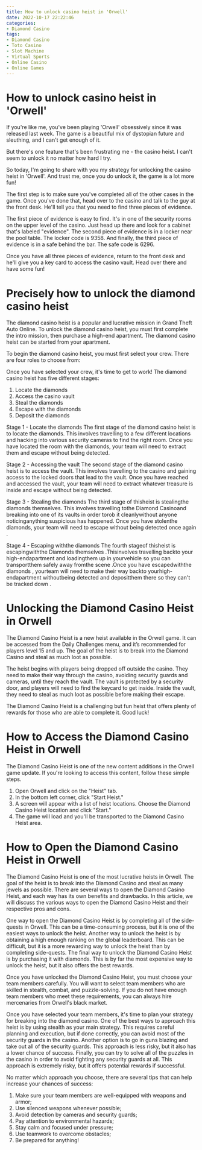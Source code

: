 ```yaml
---
title: How to unlock casino heist in 'Orwell' 
date: 2022-10-17 22:22:46
categories:
- Diamond Casino
tags:
- Diamond Casino
- Toto Casino
- Slot Machine
- Virtual Sports
- Online Casino
- Online Games
---
```



#  How to unlock casino heist in 'Orwell' 

If you're like me, you've been playing 'Orwell' obsessively since it was released last week. The game is a beautiful mix of dystopian future and sleuthing, and I can't get enough of it. 

But there's one feature that's been frustrating me - the casino heist. I can't seem to unlock it no matter how hard I try. 

So today, I'm going to share with you my strategy for unlocking the casino heist in 'Orwell'. And trust me, once you do unlock it, the game is a lot more fun! 

The first step is to make sure you've completed all of the other cases in the game. Once you've done that, head over to the casino and talk to the guy at the front desk. He'll tell you that you need to find three pieces of evidence. 

The first piece of evidence is easy to find. It's in one of the security rooms on the upper level of the casino. Just head up there and look for a cabinet that's labeled "evidence". The second piece of evidence is in a locker near the pool table. The locker code is 9358. And finally, the third piece of evidence is in a safe behind the bar. The safe code is 6296. 

Once you have all three pieces of evidence, return to the front desk and he'll give you a key card to access the casino vault. Head over there and have some fun!

#  Precisely how to unlock the diamond casino heist 

The diamond casino heist is a popular and lucrative mission in Grand Theft Auto Online. To unlock the diamond casino heist, you must first complete the intro mission, then purchase a high-end apartment. The diamond casino heist can be started from your apartment. 

To begin the diamond casino heist, you must first select your crew. There are four roles to choose from:


Once you have selected your crew, it's time to get to work! The diamond casino heist has five different stages: 

1. Locate the diamonds
2. Access the casino vault
3. Steal the diamonds
4. Escape with the diamonds
5. Deposit the diamonds

Stage 1 - Locate the diamonds 
The first stage of the diamond casino heist is to locate the diamonds. This involves travelling to a few different locations and hacking into various security cameras to find the right room. Once you have located the room with the diamonds, your team will need to extract them and escape without being detected. 

Stage 2 - Accessing the vault 
The second stage of the diamond casino heist is to access the vault. This involves travelling to the casino and gaining access to the locked doors that lead to the vault. Once you have reached and accessed the vault, your team will need to extract whatever treasure is inside and escape without being detected. 

Stage 3 - Stealing the diamonds 
The third stage of thisheist is stealingthe diamonds themselves. This involves travelling tothe Diamond Casinoand breaking into one of its vaults in order torob it cleanlywithout anyone noticinganything suspicious has happened. Once you have stolenthe diamonds, your team will need to escape without being detected once again .   

Stage 4 - Escaping withthe diamonds  The fourth stageof thisheist is escapingwiththe Diamonds themselves .Thisinvolves travelling backto your high-endapartment and loadingthem up in yourvehicle so you can transportthem safely away fromthe scene .Once you have escapedwiththe diamonds , yourteam will need to make their way backto yourhigh-endapartment withoutbeing detected and depositthem there so they can't be tracked down .

#  Unlocking the Diamond Casino Heist in Orwell 

The Diamond Casino Heist is a new heist available in the Orwell game. It can be accessed from the Daily Challenges menu, and it’s recommended for players level 15 and up. The goal of the heist is to break into the Diamond Casino and steal as much loot as possible. 

The heist begins with players being dropped off outside the casino. They need to make their way through the casino, avoiding security guards and cameras, until they reach the vault. The vault is protected by a security door, and players will need to find the keycard to get inside. Inside the vault, they need to steal as much loot as possible before making their escape. 

The Diamond Casino Heist is a challenging but fun heist that offers plenty of rewards for those who are able to complete it. Good luck!

#  How to Access the Diamond Casino Heist in Orwell 

The Diamond Casino Heist is one of the new content additions in the Orwell game update. If you're looking to access this content, follow these simple steps.

1. Open Orwell and click on the "Heist" tab.
2. In the bottom left corner, click "Start Heist."
3. A screen will appear with a list of heist locations. Choose the Diamond Casino Heist location and click "Start."
4. The game will load and you'll be transported to the Diamond Casino Heist area.

#  How to Open the Diamond Casino Heist in Orwell

The Diamond Casino Heist is one of the most lucrative heists in Orwell. The goal of the heist is to break into the Diamond Casino and steal as many jewels as possible. There are several ways to open the Diamond Casino Heist, and each way has its own benefits and drawbacks. In this article, we will discuss the various ways to open the Diamond Casino Heist and their respective pros and cons.

One way to open the Diamond Casino Heist is by completing all of the side-quests in Orwell. This can be a time-consuming process, but it is one of the easiest ways to unlock the heist. Another way to unlock the heist is by obtaining a high enough ranking on the global leaderboard. This can be difficult, but it is a more rewarding way to unlock the heist than by completing side-quests. The final way to unlock the Diamond Casino Heist is by purchasing it with diamonds. This is by far the most expensive way to unlock the heist, but it also offers the best rewards.

Once you have unlocked the Diamond Casino Heist, you must choose your team members carefully. You will want to select team members who are skilled in stealth, combat, and puzzle-solving. If you do not have enough team members who meet these requirements, you can always hire mercenaries from Orwell's black market.

Once you have selected your team members, it's time to plan your strategy for breaking into the diamond casino. One of the best ways to approach this heist is by using stealth as your main strategy. This requires careful planning and execution, but if done correctly, you can avoid most of the security guards in the casino. Another option is to go in guns blazing and take out all of the security guards. This approach is less risky, but it also has a lower chance of success. Finally, you can try to solve all of the puzzles in the casino in order to avoid fighting any security guards at all. This approach is extremely risky, but it offers potential rewards if successful.

No matter which approach you choose, there are several tips that can help increase your chances of success: 
1) Make sure your team members are well-equipped with weapons and armor; 
2) Use silenced weapons whenever possible; 
3) Avoid detection by cameras and security guards; 
4) Pay attention to environmental hazards; 
5) Stay calm and focused under pressure; 
6) Use teamwork to overcome obstacles; 
7) Be prepared for anything!